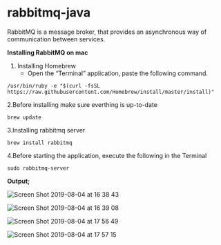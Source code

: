 # rabbitmq-java

RabbitMQ is a message broker, that provides an asynchronous way of communication between services.

**Installing RabbitMQ on mac**

1. Installing Homebrew
   - Open the “Terminal” application, paste the following command.
```
/usr/bin/ruby -e "$(curl -fsSL https://raw.githubusercontent.com/Homebrew/install/master/install)"
```
2.Before installing make sure everthing is up-to-date
```
brew update
```
3.Installing rabbitmq server
```
brew install rabbitmq
```
4.Before starting the application, execute the following in the Terminal
```
sudo rabbitmq-server
```
**Output;**

![Screen Shot 2019-08-04 at 16 38 43](https://user-images.githubusercontent.com/25486099/62424373-96c10700-b6d6-11e9-90ad-47b142746125.png) 

![Screen Shot 2019-08-04 at 16 39 08](https://user-images.githubusercontent.com/25486099/62424374-96c10700-b6d6-11e9-9552-56c7b24c5c1e.png)

![Screen Shot 2019-08-04 at 17 56 49](https://user-images.githubusercontent.com/25486099/62425221-5fa42300-b6e1-11e9-84d5-501f3eaa1417.png)

![Screen Shot 2019-08-04 at 17 57 15](https://user-images.githubusercontent.com/25486099/62425220-5fa42300-b6e1-11e9-8848-9c16da80b365.png)

